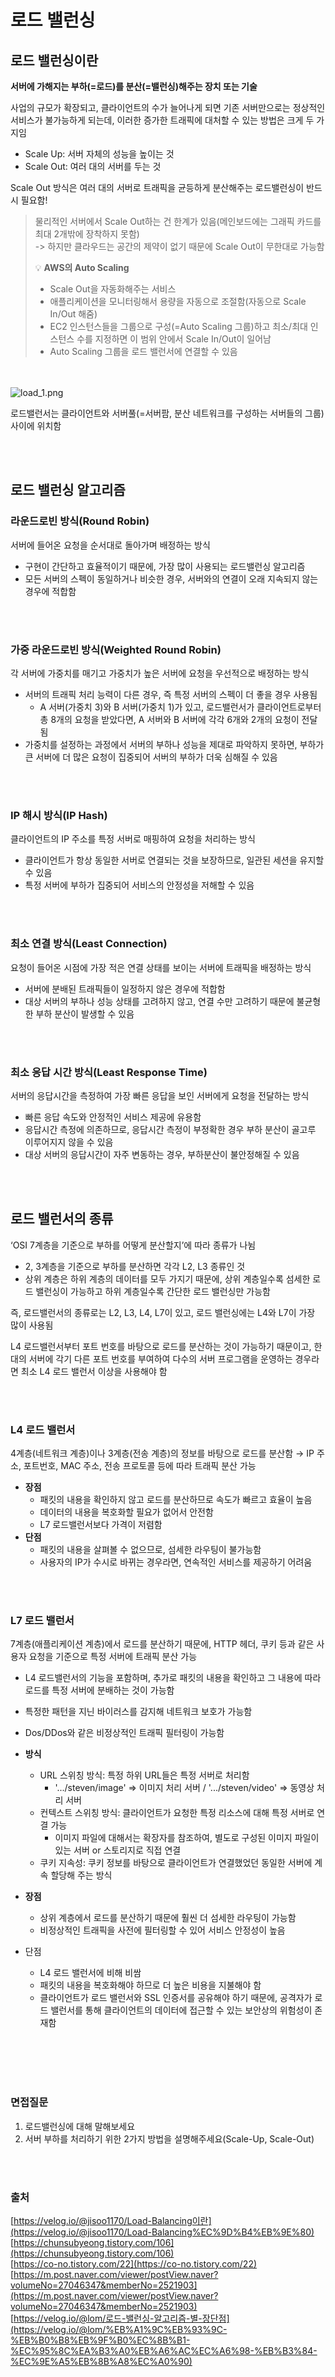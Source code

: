 # 로드 밸런싱
## 로드 밸런싱이란
**서버에 가해지는 부하(=로드)를 분산(=밸런싱)해주는 장치 또는 기술**

사업의 규모가 확장되고, 클라이언트의 수가 늘어나게 되면 기존 서버만으로는 정상적인 서비스가 불가능하게 되는데, 이러한 증가한 트래픽에 대처할 수 있는 방법은 크게 두 가지임

- Scale Up: 서버 자체의 성능을 높이는 것
- Scale Out: 여러 대의 서버를 두는 것

Scale Out 방식은 여러 대의 서버로 트래픽을 균등하게 분산해주는 로드밸런싱이 반드시 필요함!
> 물리적인 서버에서 Scale Out하는 건 한계가 있음(메인보드에는 그래픽 카드를 최대 2개밖에 장착하지 못함)      
> -> 하지만 클라우드는 공간의 제약이 없기 때문에 Scale Out이 무한대로 가능함
>
> 💡 **AWS의 Auto Scaling**
> - Scale Out을 자동화해주는 서비스
> - 애플리케이션을 모니터링해서 용량을 자동으로 조절함(자동으로 Scale In/Out 해줌)
> - EC2 인스턴스들을 그룹으로 구성(=Auto Scaling 그룹)하고 최소/최대 인스턴스 수를 지정하면 이 범위 안에서 Scale In/Out이 일어남
> - Auto Scaling 그룹을 로드 밸런서에 연결할 수 있음

<br></br>
![load_1.png](./image/load_1.png)

로드밸런서는 클라이언트와 서버풀(=서버팜, 분산 네트워크를 구성하는 서버들의 그룹) 사이에 위치함

<br></br>

## 로드 밸런싱 알고리즘
### 라운드로빈 방식(Round Robin)
서버에 들어온 요청을 순서대로 돌아가며 배정하는 방식

- 구현이 간단하고 효율적이기 때문에, 가장 많이 사용되는 로드밸런싱 알고리즘
- 모든 서버의 스펙이 동일하거나 비슷한 경우, 서버와의 연결이 오래 지속되지 않는 경우에 적합함

<br></br>
### 가중 라운드로빈 방식(Weighted Round Robin)
각 서버에 가중치를 매기고 가중치가 높은 서버에 요청을 우선적으로 배정하는 방식

- 서버의 트래픽 처리 능력이 다른 경우, 즉 특정 서버의 스펙이 더 좋을 경우 사용됨
    - A 서버(가중치 3)와 B 서버(가중치 1)가 있고, 로드밸런서가 클라이언트로부터 총 8개의 요청을 받았다면, A 서버와 B 서버에 각각 6개와 2개의 요청이 전달됨
- 가중치를 설정하는 과정에서 서버의 부하나 성능을 제대로 파악하지 못하면, 부하가 큰 서버에 더 많은 요청이 집중되어 서버의 부하가 더욱 심해질 수 있음

<br></br>
### IP 해시 방식(IP Hash)
클라이언트의 IP 주소를 특정 서버로 매핑하여 요청을 처리하는 방식

- 클라이언트가 항상 동일한 서버로 연결되는 것을 보장하므로, 일관된 세션을 유지할 수 있음
- 특정 서버에 부하가 집중되어 서비스의 안정성을 저해할 수 있음

<br></br>
### 최소 연결 방식(Least Connection)
요청이 들어온 시점에 가장 적은 연결 상태를 보이는 서버에 트래픽을 배정하는 방식

- 서버에 분배된 트래픽들이 일정하지 않은 경우에 적합함
- 대상 서버의 부하나 성능 상태를 고려하지 않고, 연결 수만 고려하기 때문에 불균형한 부하 분산이 발생할 수 있음

<br></br>
### 최소 응답 시간 방식(Least Response Time)
서버의 응답시간을 측정하여 가장 빠른 응답을 보인 서버에게 요청을 전달하는 방식

- 빠른 응답 속도와 안정적인 서비스 제공에 유용함
- 응답시간 측정에 의존하므로, 응답시간 측정이 부정확한 경우 부하 분산이 골고루 이루어지지 않을 수 있음
- 대상 서버의 응답시간이 자주 변동하는 경우, 부하분산이 불안정해질 수 있음

<br></br>

## 로드 밸런서의 종류
‘OSI 7계층을 기준으로 부하를 어떻게 분산할지’에 따라 종류가 나뉨

- 2, 3계층을 기준으로 부하를 분산하면 각각 L2, L3 종류인 것
- 상위 계층은 하위 계층의 데이터를 모두 가지기 때문에, 상위 계층일수록 섬세한 로드 밸런싱이 가능하고 하위 계층일수록 간단한 로드 밸런싱만 가능함

즉, 로드밸런서의 종류로는 L2, L3, L4, L7이 있고, 로드 밸런싱에는 L4와 L7이 가장 많이 사용됨

L4 로드밸런서부터 포트 번호를 바탕으로 로드를 분산하는 것이 가능하기 때문이고, 한 대의 서버에 각기 다른 포트 번호를 부여하여 다수의 서버 프로그램을 운영하는 경우라면 최소 L4 로드 밸런서 이상을 사용해야 함

<br></br>
### L4 로드 밸런서
4계층(네트워크 계층)이나 3계층(전송 계층)의 정보를 바탕으로 로드를 분산함 → IP 주소, 포트번호, MAC 주소, 전송 프로토콜 등에 따라 트래픽 분산 가능

- **장점**
    - 패킷의 내용을 확인하지 않고 로드를 분산하므로 속도가 빠르고 효율이 높음
    - 데이터의 내용을 복호화할 필요가 없어서 안전함
    - L7 로드밸런서보다 가격이 저렴함
- **단점**
    - 패킷의 내용을 살펴볼 수 없으므로, 섬세한 라우팅이 불가능함
    - 사용자의 IP가 수시로 바뀌는 경우라면, 연속적인 서비스를 제공하기 어려움

<br></br>
### L7 로드 밸런서
7계층(애플리케이션 계층)에서 로드를 분산하기 때문에, HTTP 헤더, 쿠키 등과 같은 사용자 요청을 기준으로 특정 서버에 트래픽 분산 가능

- L4 로드밸런서의 기능을 포함하며, 추가로 패킷의 내용을 확인하고 그 내용에 따라 로드를 특정 서버에 분배하는 것이 가능함
- 특정한 패턴을 지닌 바이러스를 감지해 네트워크 보호가 가능함
- Dos/DDos와 같은 비정상적인 트래픽 필터링이 가능함

- **방식**
    - URL 스위칭 방식: 특정 하위 URL들은 특정 서버로 처리함
        - '.../steven/image' => 이미지 처리 서버 / '.../steven/video' => 동영상 처리 서버
    - 컨텍스트 스위칭 방식: 클라이언트가 요청한 특정 리소스에 대해 특정 서버로 연결 가능
        - 이미지 파일에 대해서는 확장자를 참조하여, 별도로 구성된 이미지 파일이 있는 서버 or 스토리지로 직접 연결
    - 쿠키 지속성: 쿠키 정보를 바탕으로 클라이언트가 연결했었던 동일한 서버에 계속 할당해 주는 방식
- **장점**
    - 상위 계층에서 로드를 분산하기 때문에 훨씬 더 섬세한 라우팅이 가능함
    - 비정상적인 트래픽을 사전에 필터링할 수 있어 서비스 안정성이 높음
- 단점
    - L4 로드 밸런서에 비해 비쌈
    - 패킷의 내용을 복호화해야 하므로 더 높은 비용을 지불해야 함
    - 클라이언트가 로드 밸런서와 SSL 인증서를 공유해야 하기 때문에, 공격자가 로드 밸런서를 통해 클라이언트의 데이터에 접근할 수 있는 보안상의 위험성이 존재함

<br></br>
<br></br>

### 면접질문
1. 로드밸런싱에 대해 말해보세요
2. 서버 부하를 처리하기 위한 2가지 방법을 설명해주세요(Scale-Up, Scale-Out)

<br></br>
### 출처
[https://velog.io/@jisoo1170/Load-Balancing이란](https://velog.io/@jisoo1170/Load-Balancing%EC%9D%B4%EB%9E%80)     
[https://chunsubyeong.tistory.com/106](https://chunsubyeong.tistory.com/106)     
[https://co-no.tistory.com/22](https://co-no.tistory.com/22)     
[https://m.post.naver.com/viewer/postView.naver?volumeNo=27046347&memberNo=2521903](https://m.post.naver.com/viewer/postView.naver?volumeNo=27046347&memberNo=2521903)      
[https://velog.io/@lom/로드-밸런싱-알고리즘-별-장단점](https://velog.io/@lom/%EB%A1%9C%EB%93%9C-%EB%B0%B8%EB%9F%B0%EC%8B%B1-%EC%95%8C%EA%B3%A0%EB%A6%AC%EC%A6%98-%EB%B3%84-%EC%9E%A5%EB%8B%A8%EC%A0%90)

